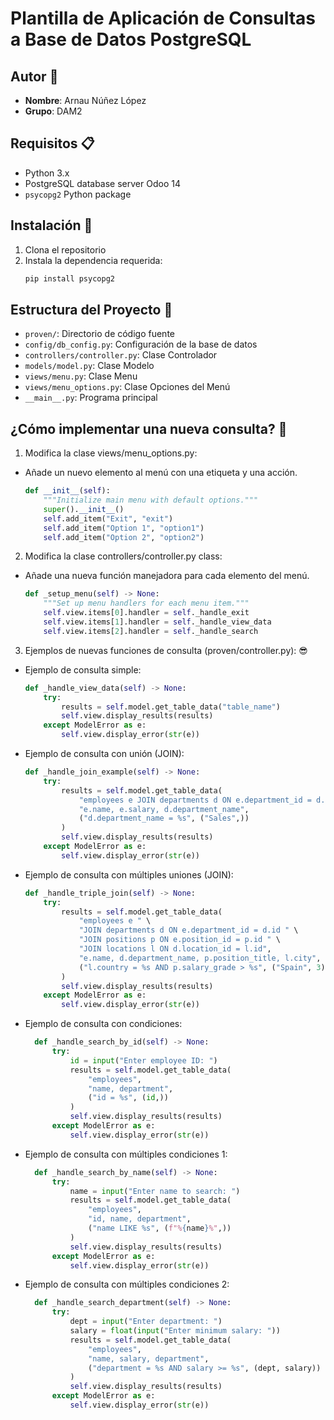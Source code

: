 # Plantilla de Aplicación de Consultas a Base de Datos PostgreSQL

## Autor 📝

- **Nombre**: Arnau Núñez López
- **Grupo**: DAM2

## Requisitos 📋

- Python 3.x
- PostgreSQL database server Odoo 14
- `psycopg2` Python package

## Instalación 🚀

1. Clona el repositorio
2. Instala la dependencia requerida:
   ```bash
   pip install psycopg2

## Estructura del Proyecto 📂

- `proven/`: Directorio de código fuente
- `config/db_config.py`: Configuración de la base de datos
- `controllers/controller.py`: Clase Controlador
- `models/model.py`: Clase Modelo
- `views/menu.py`: Clase Menu
- `views/menu_options.py`: Clase Opciones del Menú
- `__main__.py`: Programa principal

## ¿Cómo implementar una nueva consulta? 🤔

1. Modifica la clase views/menu_options.py:
- Añade un nuevo elemento al menú con una etiqueta y una acción.
   ```python
   def __init__(self):
       """Initialize main menu with default options."""
       super().__init__()
       self.add_item("Exit", "exit")
       self.add_item("Option 1", "option1")
       self.add_item("Option 2", "option2")
   ```

2. Modifica la clase controllers/controller.py class:
- Añade una nueva función manejadora para cada elemento del menú.
    ```python
    def _setup_menu(self) -> None:
        """Set up menu handlers for each menu item."""
        self.view.items[0].handler = self._handle_exit
        self.view.items[1].handler = self._handle_view_data
        self.view.items[2].handler = self._handle_search
   ```

3. Ejemplos de nuevas funciones de consulta (proven/controller.py): 😎

- Ejemplo de consulta simple:
    ```python
    def _handle_view_data(self) -> None:
        try:
            results = self.model.get_table_data("table_name")
            self.view.display_results(results)
        except ModelError as e:
            self.view.display_error(str(e))
    ```
  
- Ejemplo de consulta con unión (JOIN):
    ```python
    def _handle_join_example(self) -> None:
        try:
            results = self.model.get_table_data(
                "employees e JOIN departments d ON e.department_id = d.id",
                "e.name, e.salary, d.department_name",
                ("d.department_name = %s", ("Sales",))
            )
            self.view.display_results(results)
        except ModelError as e:
            self.view.display_error(str(e))
    ```

- Ejemplo de consulta con múltiples uniones (JOIN):
    ```python
    def _handle_triple_join(self) -> None:
        try:
            results = self.model.get_table_data(
                "employees e " \
                "JOIN departments d ON e.department_id = d.id " \
                "JOIN positions p ON e.position_id = p.id " \
                "JOIN locations l ON d.location_id = l.id",
                "e.name, d.department_name, p.position_title, l.city",
                ("l.country = %s AND p.salary_grade > %s", ("Spain", 3))
            )
            self.view.display_results(results)
        except ModelError as e:
            self.view.display_error(str(e))
    ```

- Ejemplo de consulta con condiciones:   
    ```python
      def _handle_search_by_id(self) -> None:
          try:
              id = input("Enter employee ID: ")
              results = self.model.get_table_data(
                  "employees",
                  "name, department",
                  ("id = %s", (id,))
              )
              self.view.display_results(results)
          except ModelError as e:
              self.view.display_error(str(e))
    ```

- Ejemplo de consulta con múltiples condiciones 1:   
    ```python
      def _handle_search_by_name(self) -> None:
          try:
              name = input("Enter name to search: ")
              results = self.model.get_table_data(
                  "employees",
                  "id, name, department",
                  ("name LIKE %s", (f"%{name}%",))
              )
              self.view.display_results(results)
          except ModelError as e:
              self.view.display_error(str(e))
    ```
- Ejemplo de consulta con múltiples condiciones 2: 
    ```python
      def _handle_search_department(self) -> None:
          try:
              dept = input("Enter department: ")
              salary = float(input("Enter minimum salary: "))
              results = self.model.get_table_data(
                  "employees",
                  "name, salary, department",
                  ("department = %s AND salary >= %s", (dept, salary))
              )
              self.view.display_results(results)
          except ModelError as e:
              self.view.display_error(str(e))
    ```